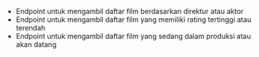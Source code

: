 - Endpoint untuk mengambil daftar film berdasarkan direktur atau aktor
- Endpoint untuk mengambil daftar film yang memiliki rating tertinggi atau terendah
- Endpoint untuk mengambil daftar film yang sedang dalam produksi atau akan datang
